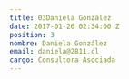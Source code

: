 ```yaml
---
title: 03Daniela González
date: 2017-01-26 02:34:00 Z
position: 3
nombre: Daniela González
email: daniela@2811.cl
cargo: Consultora Asociada
---
```


